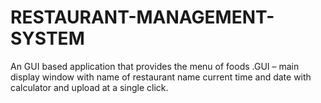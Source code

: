 # RESTAURANT-MANAGEMENT-SYSTEM
An GUI based application that provides the menu of foods .GUI – main display window with name of restaurant name current time and date with calculator  and upload  at a single click.
